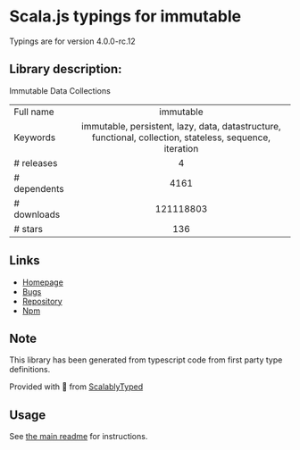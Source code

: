 
# Scala.js typings for immutable

Typings are for version 4.0.0-rc.12

## Library description:
Immutable Data Collections

|                    |                 |
| ------------------ | :-------------: |
| Full name          | immutable |
| Keywords           | immutable, persistent, lazy, data, datastructure, functional, collection, stateless, sequence, iteration |
| # releases         | 4 |
| # dependents       | 4161 |
| # downloads        | 121118803 |
| # stars            | 136 |

## Links
- [Homepage](https://github.com/facebook/immutable-js#readme)
- [Bugs](https://github.com/facebook/immutable-js/issues)
- [Repository](https://github.com/facebook/immutable-js)
- [Npm](https://www.npmjs.com/package/immutable)
    


## Note
This library has been generated from typescript code from first party type definitions.

Provided with :purple_heart: from [ScalablyTyped](https://github.com/oyvindberg/ScalablyTyped)

## Usage
See [the main readme](../../readme.md) for instructions.


